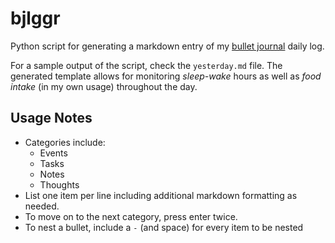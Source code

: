 # bjlggr
Python script for generating a markdown entry of my [bullet journal](http://bulletjournal.com/) daily log.

For a sample output of the script, check the `yesterday.md` file. The generated
template allows for monitoring _sleep-wake_ hours as well as _food intake_
(in my own usage) throughout the day.

## Usage Notes
- Categories include:
  - Events
  - Tasks
  - Notes
  - Thoughts
- List one item per line including additional markdown formatting as needed.
- To move on to the next category, press enter twice.
- To nest a bullet, include a `-` (and space) for every item to be nested
